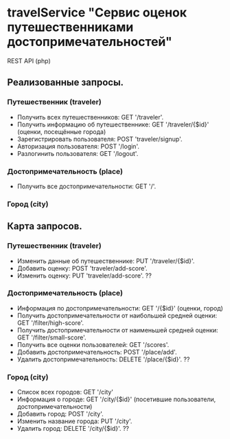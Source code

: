 # travelService "Сервис оценок путешественниками достопримечательностей"
REST API (php)

## Реализованные запросы.
### Путешественник (traveler)
- Получить всех путешественников: GET '/traveler'.
- Получить информацию об путешественнике: GET '/traveler/{$id}' (оценки, посещённые города)
- Зарегистрировать пользователя: POST 'traveler/signup'.
- Авторизация пользователя: POST '/login'.
- Разлогинить пользователя: GET '/logout'.
### Достопримечательность (place)
- Получить все достопримечательности: GET '/'.
### Город (city)


## Карта запросов.
### Путешественник (traveler)
- Изменить данные об путешественнике: PUT '/traveler/{$id}'.
- Добавить оценку: POST 'traveler/add-score'.
- Изменить оценку: PUT 'traveler/add-score'. ??
### Достопримечательность (place)
- Информация по достопримечательности: GET '/{$id}' (оценки, город)
- Получить достопримечательности от наибольшей средней оценки: GET '/filter/high-score'.
- Получить достопримечательности от наименьшей средней оценки: GET '/filter/small-score'.
- Получить все оценки пользователей: GET '/scores'.
- Добавить достопримечательность: POST '/place/add'.
- Удалить достопримечательность: DELETE '/place/{$id}'. ??
### Город (city)
- Список всех городов: GET '/city'
- Информация о городе: GET '/city/{$id}' (посетившие пользователи, достопримечательности)
- Добавить город: POST '/city'.
- Изменить название города: PUT '/city'.
- Удалить город: DELETE '/city/{$id}'. ??




